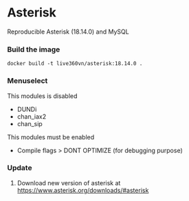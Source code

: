 # Asterisk
Reproducible Asterisk (18.14.0) and MySQL

### Build the image
```
docker build -t live360vn/asterisk:18.14.0 .
```

### Menuselect
This modules is disabled
* DUNDi
* chan_iax2
* chan_sip

This modules must be enabled
* Compile flags > DONT OPTIMIZE (for debugging purpose)

### Update
1. Download new version of asterisk at https://www.asterisk.org/downloads/#asterisk
